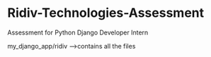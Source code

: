 # Ridiv-Technologies-Assessment
Assessment for Python Django Developer Intern

my_django_app/ridiv -->contains all the files 
